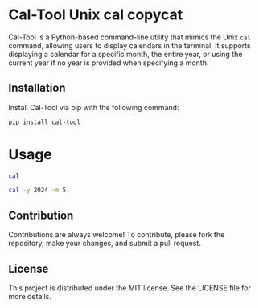 # Cal-Tool Unix cal copycat
Cal-Tool is a Python-based command-line utility that mimics the Unix `cal` command, allowing users to display calendars in the terminal. It supports displaying a calendar for a specific month, the entire year, or using the current year if no year is provided when specifying a month.

## Installation

Install Cal-Tool via pip with the following command:

```bash
pip install cal-tool
````

# Usage
```bash
cal
```

```bash             
cal -y 2024 -m 5
```

## Contribution

Contributions are always welcome! To contribute, please fork the repository, make your changes, and submit a pull request.

## License

This project is distributed under the MIT license. See the LICENSE file for more details.
